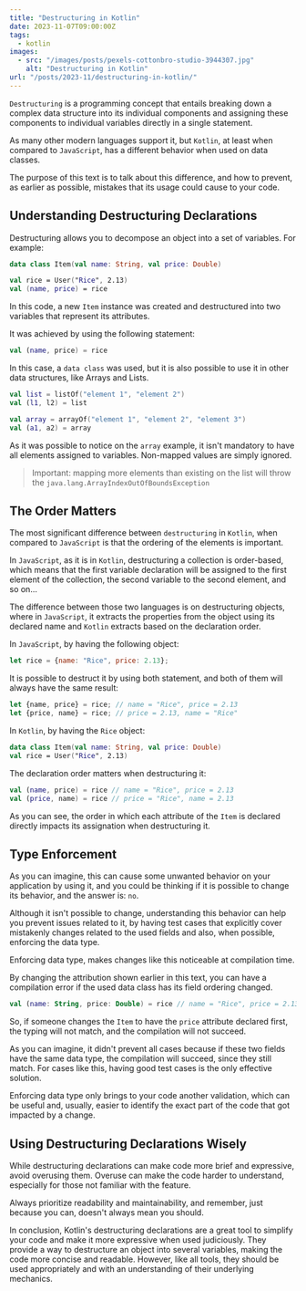 ```yaml
---
title: "Destructuring in Kotlin"
date: 2023-11-07T09:00:00Z
tags:
  - kotlin
images:
  - src: "/images/posts/pexels-cottonbro-studio-3944307.jpg"
    alt: "Destructuring in Kotlin"
url: "/posts/2023-11/destructuring-in-kotlin/"
---
```


`Destructuring` is a programming concept that entails breaking down a complex data structure into its individual components and assigning these components to individual variables directly in a single statement.

As many other modern languages support it, but `Kotlin`, at least when compared to `JavaScript`, has a different behavior when used on data classes.

The purpose of this text is to talk about this difference, and how to prevent, as earlier as possible, mistakes that its usage could cause to your code. 

## Understanding Destructuring Declarations

Destructuring allows you to decompose an object into a set of variables. For example:

```kotlin
data class Item(val name: String, val price: Double)

val rice = User("Rice", 2.13)
val (name, price) = rice
```

In this code, a new `Item` instance was created and destructured into two variables that represent its attributes.

It was achieved by using the following statement:

```kotlin
val (name, price) = rice
```

In this case, a `data class` was used, but it is also possible to use it in other data structures, like Arrays and Lists.

```kotlin
val list = listOf("element 1", "element 2")
val (l1, l2) = list

val array = arrayOf("element 1", "element 2", "element 3")
val (a1, a2) = array
```

As it was possible to notice on the `array` example, it isn't mandatory to have all elements assigned to variables. Non-mapped values are simply ignored. 

> Important: mapping more elements than existing on the list will throw the `java.lang.ArrayIndexOutOfBoundsException`

## The Order Matters

The most significant difference between `destructuring` in `Kotlin`, when compared to `JavaScript` is that the ordering of the elements is important.

In `JavaScript`, as it is in `Kotlin`, destructuring a collection is order-based, which means that the first variable declaration will be assigned to the first element of the collection, the second variable to the second element, and so on…

The difference between those two languages is on destructuring objects, where in `JavaScript`, it extracts the properties from the object using its declared name and `Kotlin` extracts based on the declaration order.

In `JavaScript`, by having the following object:

```javascript
let rice = {name: "Rice", price: 2.13};
```

It is possible to destruct it by using both statement, and both of them will always have the same result:

```javascript
let {name, price} = rice; // name = "Rice", price = 2.13
let {price, name} = rice; // price = 2.13, name = "Rice"
```

In `Kotlin`, by having the `Rice` object:

```kotlin
data class Item(val name: String, val price: Double)
val rice = User("Rice", 2.13)
```

The declaration order matters when destructuring it:

```kotlin
val (name, price) = rice // name = "Rice", price = 2.13
val (price, name) = rice // price = "Rice", name = 2.13
```

As you can see, the order in which each attribute of the `Item` is declared directly impacts its assignation when destructuring it.

## Type Enforcement

As you can imagine, this can cause some unwanted behavior on your application by using it, and you could be thinking if it is possible to change its behavior, and the answer is: `no`.

Although it isn't possible to change, understanding this behavior can help you prevent issues related to it, by having test cases that explicitly cover mistakenly changes related to the used fields and also, when possible, enforcing the data type.

Enforcing data type, makes changes like this noticeable at compilation time.

By changing the attribution shown earlier in this text, you can have a compilation error if the used data class has its field ordering changed.

```kotlin
val (name: String, price: Double) = rice // name = "Rice", price = 2.13
```

So, if someone changes the `Item` to have the `price` attribute declared first, the typing will not match, and the compilation will not succeed.

As you can imagine, it didn't prevent all cases because if these two fields have the same data type, the compilation will succeed, since they still match. For cases like this, having good test cases is the only effective solution.

Enforcing data type only brings to your code another validation, which can be useful and, usually, easier to identify the exact part of the code that got impacted by a change.

## Using Destructuring Declarations Wisely

While destructuring declarations can make code more brief and expressive, avoid overusing them. Overuse can make the code harder to understand, especially for those not familiar with the feature.

Always prioritize readability and maintainability, and remember, just because you can, doesn't always mean you should.

In conclusion, Kotlin's destructuring declarations are a great tool to simplify your code and make it more expressive when used judiciously. They provide a way to destructure an object into several variables, making the code more concise and readable. However, like all tools, they should be used appropriately and with an understanding of their underlying mechanics.